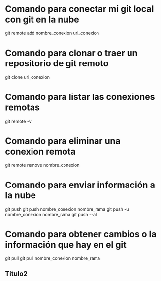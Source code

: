 # Comando para conectar mi git local con git en la nube

git remote add nombre_conexion url_conexion

# Comando para clonar o traer un repositorio de git remoto

git clone url_conexion

# Comando para listar las conexiones remotas

git remote -v

# Comando para eliminar una conexion remota

git remote remove nombre_conexion

# Comando para enviar información a la nube

git push
git push nombre_conexion nombre_rama
git push -u nombre_conexion nombre_rama
git push --all

# Comando para obtener cambios o la información que hay en el git

git pull
git pull nombre_conexion nombre_rama

## Titulo2